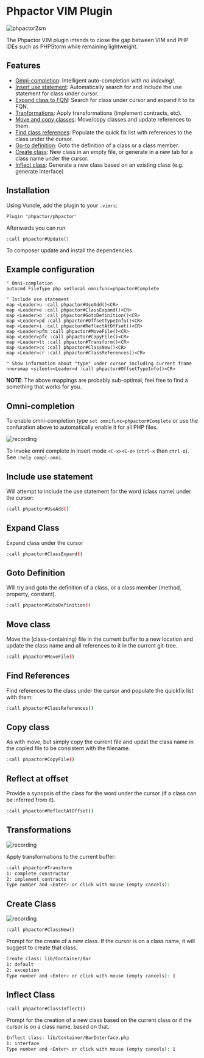 Phpactor VIM Plugin
===================

![phpactor2sm](https://user-images.githubusercontent.com/530801/27995098-82e72c4c-64c0-11e7-96d2-f549c711ca8b.png)

The Phpactor VIM plugin intends to close the gap between VIM and PHP IDEs such
as PHPStorm while remaining lightweight.

Features
--------

- [Omni-completion](#omni-completion): Intelligent auto-completion with *no indexing!*.
- [Insert use statement](#include-use-statement): Automatically search for and include the use
  statement for class under cursor.
- [Expand class to FQN](#class-expand): Search for class under cursor and
  expand it to its FQN.
- [Tranformations](#transformations): Apply transformations (implement contracts, etc).
- [Move and copy classes](#move-class): Move/copy classes and update references to them.
- [Find class references](#class-references): Populate the quick fix list with
  references to the class under the cursor.
- [Go-to definition](#goto-definition): Goto the definition of a class or a
  class member.
- [Create class](#create-class): New class in an empty file, or generate in a
  new tab for a class name under the cursor.
- [Inflect class](#inflect-class): Generate a new class based on an existing
  class (e.g. generate interface)

Installation
------------

Using Vundle, add the plugin to your `.vimrc`:

```
Plugin 'phpactor/phpactor'
```

Afterwards you can run

```vim
:call phpactor#Update()
```

To composer update and install the dependencies.

Example configuration
---------------------

```
" Omni-completion
autocmd FileType php setlocal omnifunc=phpactor#Complete

" Include use statement
map <Leader>u :call phpactor#UseAdd()<CR>
map <Leader>e :call phpactor#ClassExpand()<CR>
map <Leader>o :call phpactor#GotoDefinition()<CR>
map <Leader>pd :call phpactor#OffsetTypeInfo()<CR>
map <Leader>i :call phpactor#ReflectAtOffset()<CR>
map <Leader>pfm :call phpactor#MoveFile()<CR>
map <Leader>pfc :call phpactor#CopyFile()<CR>
map <Leader>tt :call phpactor#Transform()<CR>
map <Leader>cc :call phpactor#ClassNew()<CR>
map <Leader>cr :call phpactor#ClassReferences()<CR>

" Show information about "type" under cursor including current frame
nnoremap <silent><Leader>d :call phpactor#OffsetTypeInfo()<CR>
```

**NOTE**: The above mappings are probably sub-optimal, feel free to find a
something that works for you.

Omni-completion
---------------

To enable omni-completion type `set omnifunc=phpactor#Complete` or use the
confuration above to automatically enable it for all PHP files.

![recording](https://user-images.githubusercontent.com/530801/29006615-94356fe2-7af3-11e7-9d73-775d6f9f487a.gif)

To invoke omni complete in insert mode `<C-x><C-o>` (`ctrl-x` then `ctrl-o`).
See `:help compl-omni`.

Include use statement
---------------------

Will attempt to include the use statement for the word (class name) under the
cursor:

```bash
:call phpactor#UseAdd()
```

Expand Class
------------

Expand class under the cursor

```bash
:call phpactor#ClassExpand()
```

Goto Definition
---------------

Will try and goto the definition of a class, or a class member (method,
property, constant).

```bash
:call phpactor#GotoDefinition()
```

Move class
----------

Move the (class-containing) file in the current buffer to a new location and
update the class name and all references to it in the current git-tree.

```bash
:call phpactor#MoveFile()
```

Find References
---------------

Find references to the class under the cursor and populate the quickfix list
with them:

```bash
:call phpactor#ClassReferences()
```

Copy class
----------

As with move, but simply copy the current file and updat the class name in the
copied file to be consistent with the filename.

```bash
:call phpactor#CopyFile()
```

Reflect at offset
-----------------

Provide a synopsis of the class for the word under the cursor (if a class can
be inferred from it).

```bash
:call phpactor#ReflectAtOffset()
```

Transformations
---------------

![recording](https://user-images.githubusercontent.com/530801/27984415-92800230-63cd-11e7-8492-d5a7a93bb6f0.gif)

Apply transformations to the current buffer:

```bash
:call phpactor#Transform
1: complete_constructor
2: implement_contracts
Type number and <Enter> or click with mouse (empty cancels): 
```

Create Class
------------

![recording](https://user-images.githubusercontent.com/530801/28240939-2d17c42c-6982-11e7-9ddb-9ecddf55ac87.gif)

```vimscript
:call phpactor#ClassNew()
```

Prompt for the create of a new class. If the cursor is on
a class name, it will suggest to create that class.

```bash
Create class: lib/Container/Bar
1: default
2: exception
Type number and <Enter> or click with mouse (empty cancels): 1
```

Inflect Class
-------------

```vimscript
:call phpactor#ClassInflect()
```

Prompt for the creation of a new class based on the current class or if the
cursor is on a class name, based on that.

```bash
Inflect class: lib/Container/BarInterface.php
1: interface
Type number and <Enter> or click with mouse (empty cancels): 1
```
